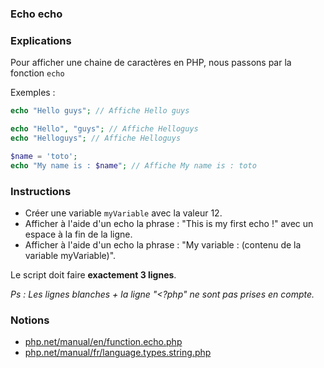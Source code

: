 ### Echo echo

### Explications

Pour afficher une chaine de caractères en PHP, nous passons par la fonction `echo`

Exemples : 
```php
echo "Hello guys"; // Affiche Hello guys

echo "Hello", "guys"; // Affiche Helloguys
echo "Helloguys"; // Affiche Helloguys

$name = 'toto';
echo "My name is : $name"; // Affiche My name is : toto
```

### Instructions

- Créer une variable `myVariable` avec la valeur 12.
- Afficher à l'aide d'un echo la phrase : "This is my first echo !" avec un espace à la fin de la ligne.
- Afficher à l'aide d'un echo la phrase : "My variable : (contenu de la variable myVariable)".

Le script doit faire **exactement 3 lignes**.

_Ps : Les lignes blanches + la ligne "<?php" ne sont pas prises en compte._

### Notions

- [php.net/manual/en/function.echo.php](https://www.php.net/manual/en/function.echo.php)
- [php.net/manual/fr/language.types.string.php](https://www.php.net/manual/fr/language.types.string.php)

